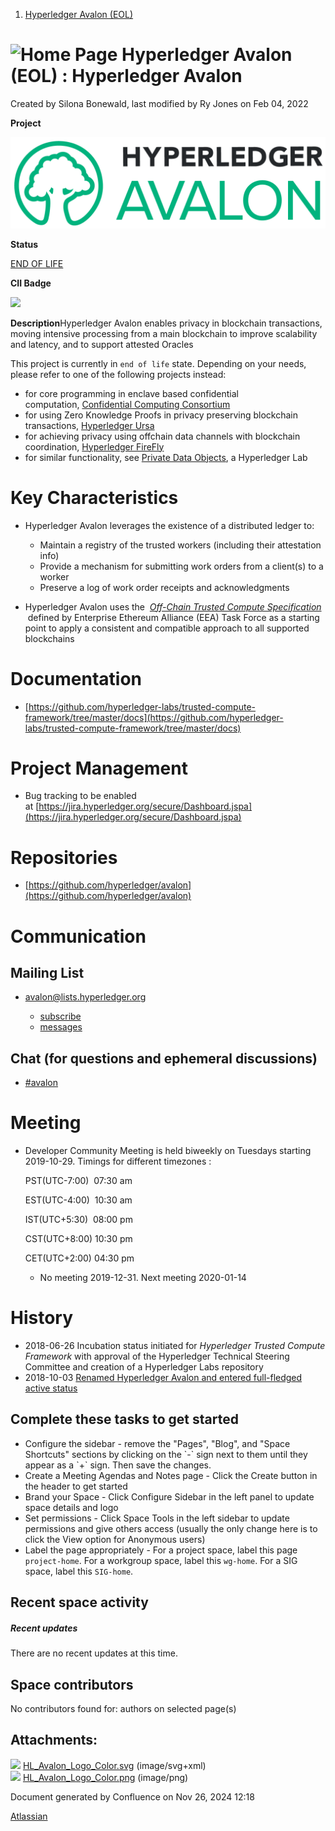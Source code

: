 1. [Hyperledger Avalon (EOL)](index.html)

# ![Home Page](images/icons/contenttypes/home_page_16.png) Hyperledger Avalon (EOL) : Hyperledger Avalon

Created by Silona Bonewald, last modified by Ry Jones on Feb 04, 2022

  **Project**

![](attachments/17301509/17301595.png?width=192)

**Status**

[END OF LIFE](https://lf-hyperledger.atlassian.net/wiki/display/HYP/Project+Lifecycle#ProjectLifecycle-incubation)

**CII Badge**

 [![](https://bestpractices.coreinfrastructure.org/projects/3323/badge)](https://bestpractices.coreinfrastructure.org/projects/3323)

**Description**Hyperledger Avalon enables privacy in blockchain transactions, moving intensive processing from a main blockchain to improve scalability and latency, and to support attested Oracles

This project is currently in `end of life` state. Depending on your needs, please refer to one of the following projects instead:

- for core programming in enclave based confidential computation, [Confidential Computing Consortium](https://confidentialcomputing.io/)
- for using Zero Knowledge Proofs in privacy preserving blockchain transactions, [Hyperledger Ursa](https://github.com/hyperledger/ursa)
- for achieving privacy using offchain data channels with blockchain coordination, [Hyperledger FireFly](https://github.com/hyperledger/firefly)
- for similar functionality, see [Private Data Objects](https://github.com/hyperledger-labs/private-data-objects), a Hyperledger Lab

# Key Characteristics

- Hyperledger Avalon leverages the existence of a distributed ledger to:
  
  - Maintain a registry of the trusted workers (including their attestation info)
  - Provide a mechanism for submitting work orders from a client(s) to a worker
  - Preserve a log of work order receipts and acknowledgments
- Hyperledger Avalon uses the  [*Off-Chain Trusted Compute Specification*](https://entethalliance.github.io/trusted-computing/spec.html)  defined by Enterprise Ethereum Alliance (EEA) Task Force as a starting point to apply a consistent and compatible approach to all supported blockchains

# Documentation

- [https://github.com/hyperledger-labs/trusted-compute-framework/tree/master/docs](https://github.com/hyperledger-labs/trusted-compute-framework/tree/master/docs)

# Project Management

- Bug tracking to be enabled at [https://jira.hyperledger.org/secure/Dashboard.jspa](https://jira.hyperledger.org/secure/Dashboard.jspa)

# Repositories

- [https://github.com/hyperledger/avalon](https://github.com/hyperledger/avalon)

# Communication

## Mailing List

- [avalon@lists.hyperledger.org](mailto:avalon@lists.hyperledger.org)
  
  - [subscribe](https://lists.hyperledger.org/g/avalon)
  - [messages](https://lists.hyperledger.org/g/avalon/topics)

## Chat (for questions and ephemeral discussions)

- [#avalon](https://chat.hyperledger.org/channel/avalon)

# Meeting

- Developer Community Meeting is held biweekly on Tuesdays starting 2019-10-29. Timings for different timezones :
  
  PST(UTC-7:00)  07:30 am
  
  EST(UTC-4:00)  10:30 am
  
  IST(UTC+5:30)  08:00 pm
  
  CST(UTC+8:00) 10:30 pm
  
  CET(UTC+2:00) 04:30 pm
  
  - No meeting 2019-12-31. Next meeting 2020-01-14

# History

- 2018-06-26 Incubation status initiated for *Hyperledger Trusted Compute Framework* with approval of the Hyperledger Technical Steering Committee and creation of a Hyperledger Labs repository
- 2018-10-03 [Renamed Hyperledger Avalon and entered full-fledged active status](https://www.hyperledger.org/blog/2019/10/03/introducing-hyperledger-avalon)

## Complete these tasks to get started

- Configure the sidebar - remove the "Pages", "Blog", and "Space Shortcuts" sections by clicking on the \`-\` sign next to them until they appear as a \`+\` sign. Then save the changes.
- Create a Meeting Agendas and Notes page - Click the Create button in the header to get started
- Brand your Space - Click Configure Sidebar in the left panel to update space details and logo
- Set permissions - Click Space Tools in the left sidebar to update permissions and give others access (usually the only change here is to click the View option for Anonymous users)
- Label the page appropriately - For a project space, label this page `project-home`. For a workgroup space, label this `wg-home`. For a SIG space, label this `SIG-home`.

## Recent space activity

##### Recent updates

There are no recent updates at this time.

## Space contributors

No contributors found for: authors on selected page(s)

## Attachments:

![](images/icons/bullet_blue.gif) [HL\_Avalon\_Logo\_Color.svg](attachments/17301509/17301587.svg) (image/svg+xml)  
![](images/icons/bullet_blue.gif) [HL\_Avalon\_Logo\_Color.png](attachments/17301509/17301595.png) (image/png)

Document generated by Confluence on Nov 26, 2024 12:18

[Atlassian](http://www.atlassian.com/)
